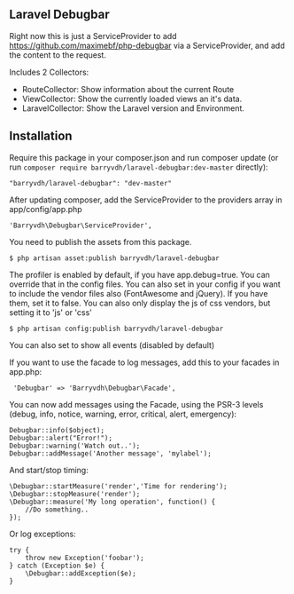 ## Laravel Debugbar

Right now this is just a ServiceProvider to add https://github.com/maximebf/php-debugbar via a ServiceProvider, and add the content to the request.

Includes 2 Collectors:
 - RouteCollector: Show information about the current Route
 - ViewCollector: Show the currently loaded views an it's data.
 - LaravelCollector: Show the Laravel version and Environment.

## Installation

Require this package in your composer.json and run composer update (or run `composer require barryvdh/laravel-debugbar:dev-master` directly):

    "barryvdh/laravel-debugbar": "dev-master"

After updating composer, add the ServiceProvider to the providers array in app/config/app.php

    'Barryvdh\Debugbar\ServiceProvider',

You need to publish the assets from this package.

    $ php artisan asset:publish barryvdh/laravel-debugbar

The profiler is enabled by default, if you have app.debug=true. You can override that in the config files.
You can also set in your config if you want to include the vendor files also (FontAwesome and jQuery). If you have them, set it to false.
You can also only display the js of css vendors, but setting it to 'js' or 'css'

    $ php artisan config:publish barryvdh/laravel-debugbar

You can also set to show all events (disabled by default)

If you want to use the facade to log messages, add this to your facades in app.php:

     'Debugbar' => 'Barryvdh\Debugbar\Facade',

You can now add messages using the Facade, using the PSR-3 levels (debug, info, notice, warning, error, critical, alert, emergency):

    Debugbar::info($object);
    Debugbar::alert("Error!");
    Debugbar::warning('Watch out..');
    Debugbar::addMessage('Another message', 'mylabel');

And start/stop timing:

    \Debugbar::startMeasure('render','Time for rendering');
    \Debugbar::stopMeasure('render');
    \Debugbar::measure('My long operation', function() {
        //Do something..
    });

Or log exceptions:

    try {
        throw new Exception('foobar');
    } catch (Exception $e) {
        \Debugbar::addException($e);
    }
